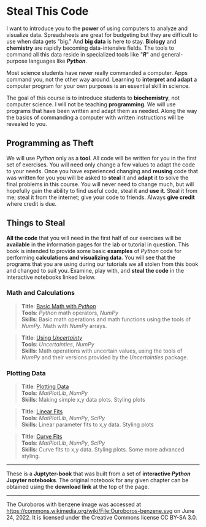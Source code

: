 
# Steal This Code

I want to introduce you to the **power** of using computers to analyze and visualize data. Spreadsheets are great for budgeting but they are difficult to use when data gets "big." And **big data** is here to stay. **Biology** and **chemistry** are rapidly becoming data-intensive fields. The tools to command all this data reside in specialized tools like "***R***" and general-purpose languages like ***Python***.

Most science students have never really commanded a computer. Apps command you, not the other way around. Learning to **interpret and adapt** a computer program for your own purposes is an essential skill in science. 

The goal of this course is to introduce students to **biochemistry**, not computer science. I will not be teaching **programming**. We will use programs that have been written and adapt them as needed. Along the way the basics of commanding a computer with written instructions will be revealed to you.

## Programming as Theft

We will use *Python* only as a **tool**. All code will be written for you in the first set of exercises. You will need only change a few values to adapt the code to your needs. Once you have experienced changing and **reusing** code that was written for you you will be asked to **steal** it and **adapt** it to solve the final problems in this course. You will never need to change much, but will hopefully gain the ability to find useful code, steal it and **use it**. Steal it from me; steal it from the internet; give your code to friends. Always **give credit** where credit is due.

## Things to Steal

**All the code** that you will need in the first half of our exercises will be **available** in the information pages for the lab or tutorial in question. This book is intended to provide some basic **examples** of *Python* code for performing **calculations and visualizing data**. You will see that the programs that you are using during our tutorials we all stolen from this book and changed to suit you. Examine, play with, and **steal the code** in the interactive notebooks linked below.

### Math and Calculations

>**Title**: [Basic Math with *Python*](1_1_Calculator.ipynb) <br>
>**Tools**: *Python* math operators, *NumPy*  <br>
>**Skills**: Basic math operations and math functions using the tools of *NumPy*. Math with *NumPy* arrays.   

>**Title**: [Using *Uncertainty*](uncertainties.ipynb) <br>
>**Tools**: *Uncertainties*, *NumPy*  <br>
>**Skills**: Math operations with uncertain values, using the tools of *NumPy* and their versions provided by the *Uncertainties* package.   

### Plotting Data

>**Title**: [Plotting Data](2_1_Plotting.ipynb) <br>
>**Tools**: *MatPlotLib*, *NumPy*  <br>
>**Skills**: Making simple x,y data plots. Styling plots  

>**Title**: [Linear Fits](2_2_Curve_Fits.ipynb) <br>
>**Tools**: *MatPlotLib*, *NumPy*, *SciPy*  <br>
>**Skills**: Linear parameter fits to x,y data. Styling plots   

>**Title**: [Curve Fits](2_3_Curve_Fits.ipynb) <br>
>**Tools**: *MatPlotLib*, *NumPy*, *SciPy*  <br>
>**Skills**: Curve fits to x,y data. Styling plots. Some more advanced styling.   


---
These is a **Juptyter-book** that was built from a set of **interactive *Python* Jupyter notebooks**. The original notebook for any given chapter can be obtained using the **download link** at the top of the page.

---
The Ouroboros with benzene image was accessed at https://commons.wikimedia.org/wiki/File:Ouroboros-benzene.svg on June 24, 2022. It is licensed under the Creative Commons license CC BY-SA 3.0.